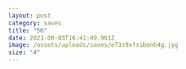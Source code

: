 ```yaml
---
layout: post
category: saves
title: "56"
date: 2021-08-03T16:41:49.961Z
image: /assets/uploads/saves/e73s9xfxibonh4g.jpg
size: "4"
---
```

